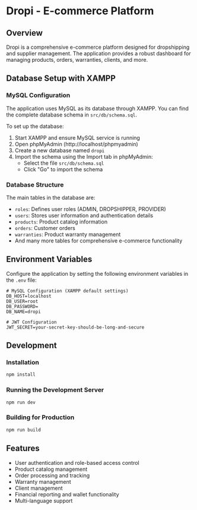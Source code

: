 # Dropi - E-commerce Platform

## Overview
Dropi is a comprehensive e-commerce platform designed for dropshipping and supplier management. The application provides a robust dashboard for managing products, orders, warranties, clients, and more.

## Database Setup with XAMPP

### MySQL Configuration
The application uses MySQL as its database through XAMPP. You can find the complete database schema in `src/db/schema.sql`.

To set up the database:

1. Start XAMPP and ensure MySQL service is running
2. Open phpMyAdmin (http://localhost/phpmyadmin)
3. Create a new database named `dropi`
4. Import the schema using the Import tab in phpMyAdmin:
   - Select the file `src/db/schema.sql`
   - Click "Go" to import the schema

### Database Structure
The main tables in the database are:

- `roles`: Defines user roles (ADMIN, DROPSHIPPER, PROVIDER)
- `users`: Stores user information and authentication details
- `products`: Product catalog information
- `orders`: Customer orders
- `warranties`: Product warranty management
- And many more tables for comprehensive e-commerce functionality

## Environment Variables
Configure the application by setting the following environment variables in the `.env` file:

```
# MySQL Configuration (XAMPP default settings)
DB_HOST=localhost
DB_USER=root
DB_PASSWORD=
DB_NAME=dropi

# JWT Configuration
JWT_SECRET=your-secret-key-should-be-long-and-secure
```

## Development

### Installation
```bash
npm install
```

### Running the Development Server
```bash
npm run dev
```

### Building for Production
```bash
npm run build
```

## Features
- User authentication and role-based access control
- Product catalog management
- Order processing and tracking
- Warranty management
- Client management
- Financial reporting and wallet functionality
- Multi-language support